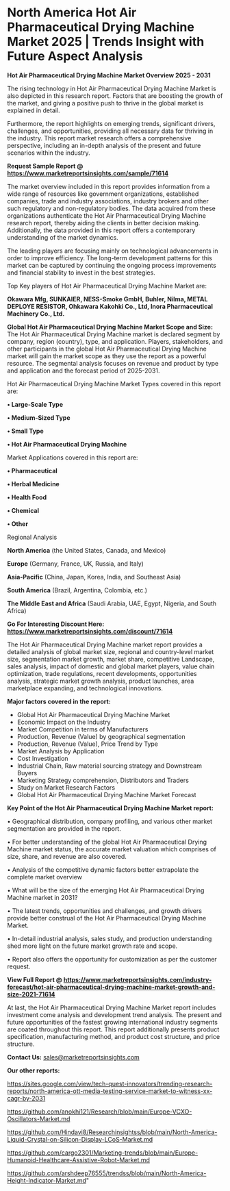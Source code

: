 # North America Hot Air Pharmaceutical Drying Machine Market 2025 | Trends Insight with Future Aspect Analysis

<Strong> Hot Air Pharmaceutical Drying Machine Market Overview 2025 - 2031</strong>

The rising technology in Hot Air Pharmaceutical Drying Machine Market is also depicted in this research report. Factors that are boosting the growth of the market, and giving a positive push to thrive in the global market is explained in detail.

Furthermore, the report highlights on emerging trends, significant drivers, challenges, and opportunities, providing all necessary data for thriving in the industry. This report market research offers a comprehensive perspective, including an in-depth analysis of the present and future scenarios within the industry.

<strong>Request Sample Report @ <a href=https://www.marketreportsinsights.com/sample/71614>https://www.marketreportsinsights.com/sample/71614</a></strong>

The market overview included in this report provides information from a wide range of resources like government organizations, established companies, trade and industry associations, industry brokers and other such regulatory and non-regulatory bodies. The data acquired from these organizations authenticate the Hot Air Pharmaceutical Drying Machine research report, thereby aiding the clients in better decision making. Additionally, the data provided in this report offers a contemporary understanding of the market dynamics.

The leading players are focusing mainly on technological advancements in order to improve efficiency. The long-term development patterns for this market can be captured by continuing the ongoing process improvements and financial stability to invest in the best strategies.

Top Key players of Hot Air Pharmaceutical Drying Machine Market are:

<strong>Okawara Mfg, SUNKAIER, NESS-Smoke GmbH, Buhler, Nilma, METAL DEPLOYE RESISTOR, Ohkawara Kakohki Co., Ltd, Inora Pharmaceutical Machinery Co., Ltd.</strong>

<strong><b>Global Hot Air Pharmaceutical Drying Machine Market Scope and Size:</b></strong>
The Hot Air Pharmaceutical Drying Machine market is declared segment by company, region (country), type, and application. Players, stakeholders, and other participants in the global Hot Air Pharmaceutical Drying Machine market will gain the market scope as they use the report as a powerful resource. The segmental analysis focuses on revenue and product by type and application and the forecast period of 2025-2031.

Hot Air Pharmaceutical Drying Machine Market Types covered in this report are:

<strong>• Large-Scale Type

• Medium-Sized Type

• Small Type

• Hot Air Pharmaceutical Drying Machine</strong>

Market Applications covered in this report are:

<strong>• Pharmaceutical

• Herbal Medicine

• Health Food

• Chemical

• Other</strong> 

Regional Analysis

<strong>North America</strong> (the United States, Canada, and Mexico)

<strong>Europe</strong> (Germany, France, UK, Russia, and Italy)

<strong>Asia-Pacific</strong> (China, Japan, Korea, India, and Southeast Asia)

<strong>South America</strong> (Brazil, Argentina, Colombia, etc.)

<strong>The Middle East and Africa</strong> (Saudi Arabia, UAE, Egypt, Nigeria, and South Africa)

<strong>Go For Interesting Discount Here: <a href=https://www.marketreportsinsights.com/discount/71614>https://www.marketreportsinsights.com/discount/71614</a></strong>

The Hot Air Pharmaceutical Drying Machine market report provides a detailed analysis of global market size, regional and country-level market size, segmentation market growth, market share, competitive Landscape, sales analysis, impact of domestic and global market players, value chain optimization, trade regulations, recent developments, opportunities analysis, strategic market growth analysis, product launches, area marketplace expanding, and technological innovations.

<strong><b>Major factors covered in the report:</b></strong>
<ul>
  <li>Global Hot Air Pharmaceutical Drying Machine Market </li>
  <li>Economic Impact on the Industry</li>
  <li>Market Competition in terms of Manufacturers</li>
  <li>Production, Revenue (Value) by geographical segmentation</li>
  <li>Production, Revenue (Value), Price Trend by Type</li>
  <li>Market Analysis by Application</li>
  <li>Cost Investigation</li>
  <li>Industrial Chain, Raw material sourcing strategy and Downstream Buyers</li>
  <li>Marketing Strategy comprehension, Distributors and Traders</li>
  <li>Study on Market Research Factors</li>
  <li>Global Hot Air Pharmaceutical Drying Machine Market Forecast</li>
</ul>

<strong><b>Key Point of the Hot Air Pharmaceutical Drying Machine Market report:</b></strong>

• Geographical distribution, company profiling, and various other market segmentation are provided in the report.

• For better understanding of the global Hot Air Pharmaceutical Drying Machine market status, the accurate market valuation which comprises of size, share, and revenue are also covered.

• Analysis of the competitive dynamic factors better extrapolate the complete market overview

• What will be the size of the emerging Hot Air Pharmaceutical Drying Machine market in 2031?

• The latest trends, opportunities and challenges, and growth drivers provide better construal of the Hot Air Pharmaceutical Drying Machine Market.

• In-detail industrial analysis, sales study, and production understanding shed more light on the future market growth rate and scope.

• Report also offers the opportunity for customization as per the customer request.

<strong><b>View Full Report @ <a href=https://www.marketreportsinsights.com/industry-forecast/hot-air-pharmaceutical-drying-machine-market-growth-and-size-2021-71614>https://www.marketreportsinsights.com/industry-forecast/hot-air-pharmaceutical-drying-machine-market-growth-and-size-2021-71614</a></b></strong>


At last, the Hot Air Pharmaceutical Drying Machine Market report includes investment come analysis and development trend analysis. The present and future opportunities of the fastest growing international industry segments are coated throughout this report. This report additionally presents product specification, manufacturing method, and product cost structure, and price structure.

<strong>Contact Us:</strong>
sales@marketreportsinsights.com

<strong>Our other reports:</strong>

<a href=https://sites.google.com/view/tech-quest-innovators/trending-research-reports/north-america-ott-media-testing-service-market-to-witness-xx-cagr-by-2031>https://sites.google.com/view/tech-quest-innovators/trending-research-reports/north-america-ott-media-testing-service-market-to-witness-xx-cagr-by-2031</a>

<a href=https://github.com/anokhi121/Research/blob/main/Europe-VCXO-Oscillators-Market.md>https://github.com/anokhi121/Research/blob/main/Europe-VCXO-Oscillators-Market.md</a>

<a href=https://github.com/Hindavi8/Researchinsightss/blob/main/North-America-Liquid-Crystal-on-Silicon-Display-LCoS-Market.md>https://github.com/Hindavi8/Researchinsightss/blob/main/North-America-Liquid-Crystal-on-Silicon-Display-LCoS-Market.md</a>

<a href=https://github.com/cargo2301/Marketing-trends/blob/main/Europe-Humanoid-Healthcare-Assistive-Robot-Market.md>https://github.com/cargo2301/Marketing-trends/blob/main/Europe-Humanoid-Healthcare-Assistive-Robot-Market.md</a>

<a href=https://github.com/arshdeep76555/trendss/blob/main/North-America-Height-Indicator-Market.md>https://github.com/arshdeep76555/trendss/blob/main/North-America-Height-Indicator-Market.md</a>"
